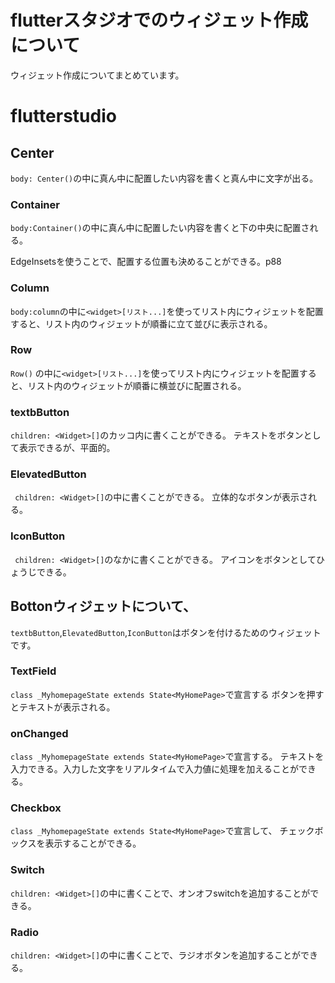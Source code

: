 # flutterスタジオでのウィジェット作成について

ウィジェット作成についてまとめています。

# flutterstudio

## Center
```body: Center()```の中に真ん中に配置したい内容を書くと真ん中に文字が出る。
### Container
```body:Container()```の中に真ん中に配置したい内容を書くと下の中央に配置される。

EdgeInsetsを使うことで、配置する位置も決めることができる。p88
### Column
```body:column```の中に```<widget>[リスト...]```を使ってリスト内にウィジェットを配置すると、リスト内のウィジェットが順番に立て並びに表示される。
### Row
```Row()```
の中に```<widget>[リスト...]```を使ってリスト内にウィジェットを配置すると、リスト内のウィジェットが順番に横並びに配置される。

### textbButton
```children: <Widget>[]```のカッコ内に書くことができる。
テキストをボタンとして表示できるが、平面的。

### ElevatedButton
``` children: <Widget>[]```の中に書くことができる。
立体的なボタンが表示される。

### IconButton
``` children: <Widget>[]```のなかに書くことができる。
アイコンをボタンとしてひょうじできる。

## Bottonウィジェットについて、
```textbButton```,```ElevatedButton```,```IconButton```はボタンを付けるためのウィジェットです。

### TextField
```class _MyhomepageState extends State<MyHomePage>```で宣言する
ボタンを押すとテキストが表示される。

### onChanged
```class _MyhomepageState extends State<MyHomePage>```で宣言する。
テキストを入力できる。入力した文字をリアルタイムで入力値に処理を加えることができる。

### Checkbox
```class _MyhomepageState extends State<MyHomePage>```で宣言して、
チェックボックスを表示することができる。
### Switch
```children: <Widget>[]```の中に書くことで、オンオフswitchを追加することができる。
### Radio
```children: <Widget>[]```の中に書くことで、ラジオボタンを追加することができる。




